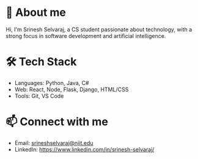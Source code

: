 # 👋 About me
Hi, I'm Srinesh Selvaraj, a CS student passionate about technology, with a strong focus in software development and artificial intelligence.

# 🛠️ Tech Stack
- Languages: Python, Java, C#
- Web: React, Node, Flask, Django, HTML/CSS
- Tools: Git, VS Code

# 📫 Connect with me
- Email: srineshselvaraj@njit.edu
- LinkedIn: https://www.linkedin.com/in/srinesh-selvaraj/


<!---
srineshselvaraj/srineshselvaraj is a ✨ special ✨ repository because its `README.md` (this file) appears on your GitHub profile.
You can click the Preview link to take a look at your changes.
--->
